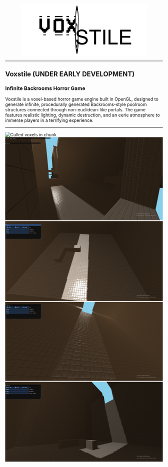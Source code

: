 <p align="center">
  <img src="./images/new-game-logo-no-bg-stroke.png" width="80%" height="80%" />
</p>

--------------------

<h2>Voxstile (UNDER EARLY DEVELOPMENT)</h2>
<h3>Infinite Backrooms Horror Game</h3>
Voxstile is a voxel-based horror game engine built in OpenGL, designed to generate infinite, procedurally generated Backrooms-style poolroom structures connected through non-euclidean-like portals. The game features realistic lighting, dynamic destruction, and an eerie atmosphere to immerse players in a terrifying experience.

-------------------
![Culled voxels in chunk](./images/first-portals.gif)
![Culled voxels in chunk](./images/awesome_view.PNG)
![Culled voxels in chunk](./images/spec_ao_angle.PNG)
![Culled voxels in chunk](./images/wall_spec.PNG)
![Culled voxels in chunk](./images/attenuation.PNG)
